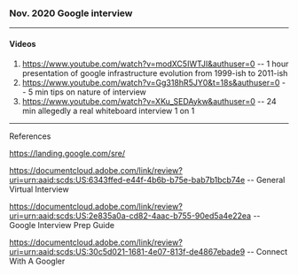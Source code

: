 ### Nov. 2020 Google interview

-----

#### Videos

1.  <https://www.youtube.com/watch?v=modXC5IWTJI&authuser=0> -- 1 hour presentation of google infrastructure evolution from 1999-ish to 2011-ish
2.  <https://www.youtube.com/watch?v=Gg318hR5JY0&t=18s&authuser=0> -- 5 min tips on nature of interview
3.  <https://www.youtube.com/watch?v=XKu_SEDAykw&authuser=0> -- 24 min allegedly a real whiteboard interview 1 on 1

-----

References  
  
<https://landing.google.com/sre/>  
  
<https://documentcloud.adobe.com/link/review?uri=urn:aaid:scds:US:6343ffed-e44f-4b6b-b75e-bab7b1bcb74e> -- General Virtual Interview  
  
<https://documentcloud.adobe.com/link/review?uri=urn:aaid:scds:US:2e835a0a-cd82-4aac-b755-90ed5a4e22ea> -- Google Interview Prep Guide  
  
<https://documentcloud.adobe.com/link/review?uri=urn:aaid:scds:US:30c5d021-1681-4e07-813f-de4867ebade9> -- Connect With A Googler
